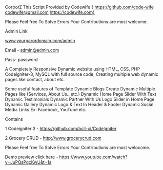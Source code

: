 CorporZ
This Script Provided by Codewife { https://github.com/code-wife codewife@gmail.com https://codewife.com}


Please Feel free To Solve Errors Your Contributions are most welcome.

Admin Link

www.yourparordomain.com/admin

Email - admin@admin.com

Pass-   password




A Completely Responsive Dynamic website using HTML, CSS, PHP Codeigniter-3, MySQL with full source code, Creating multiple web dynamic pages like contact, about etc.

Some useful features of Template
Dynamic Blogs Create Dynamic Multiple Pages like (Services, About Us.. etc.) Dynamic Home Page Slider With Text Dynamic Testimonials Dynamic Partner With Us Logo Slider in Home Page Dynamic Gallery Dynamic Logo & Text In Header & Footer Dynamic Social Media Links Ex: Facebook, YouTube etc.

Contains

1 Codeigniter 3 - https://github.com/bcit-ci/CodeIgniter

2 Grocery CRUD - http://www.grocerycrud.com

Please Feel free To Solve Errors Your Contributions are most welocome.

Demo preview click here - https://www.youtube.com/watch?v=JuPQsPgcKwU&t=1s

